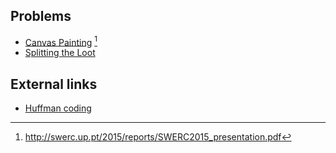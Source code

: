 ---
...

## Problems
* [Canvas Painting](https://uva.onlinejudge.org/contests/354-7aa9c12a/p2.pdf) [^1]
* [Splitting the Loot](http://codeforces.com/gym/100506)

## External links
* [Huffman coding](https://en.wikipedia.org/wiki/Huffman_coding)

[^1]: <http://swerc.up.pt/2015/reports/SWERC2015_presentation.pdf>
